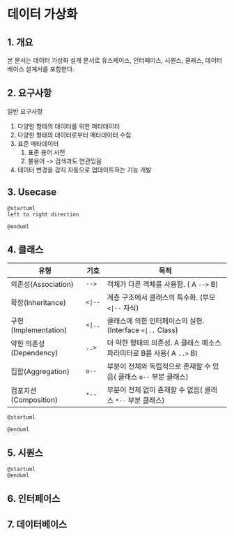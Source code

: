 # 데이터 가상화

## 1. 개요

본 문서는 데이터 가상화 설계 문서로 유스케이스, 인터페이스, 시퀀스, 클래스, 데이터베이스 설계서를 포함한다.

## 2. 요구사항

일반 요구사항

1. 다양한 형태의 데이터를 위한 메타데이터
2. 다양한 형태의 데이터로부터 메타데이터 수집
3. 표준 메타데이터  
   1. 표준 용어 사전  
   2. 불용어 -> 검색과도 연관있음  
4. 데이터 변경을 감지 자동으로 업데이트하는 기능 개발  

## 3. Usecase

```plantuml
@startuml
left to right direction

@enduml
```

## 4. 클래스

| 유형                    | 기호    | 목적                                                                   |
| ----------------------- | ------- | ---------------------------------------------------------------------- |
| 의존성(Association)     | `-->`   | 객체가 다른 객체를 사용함. ( A `-->` B)                                |
| 확장(Inheritance)       | `<\|--` | 계층 구조에서 클래스의 특수화. (부모 `<\|--` 자식)                     |
| 구현(Implementation)    | `<\|..` | 클래스에 의한 인터페이스의 실현. (Interface `<\|..` Class)             |
| 약한 의존성(Dependency) | `..>`   | 더 약한 형태의 의존성. A 클래스 메소스 파라미터로 B를 사용( A `..>` B) |
| 집합(Aggregation)       | `o--`   | 부분이 전체와 독립적으로 존재할 수 있음( 클래스 `o--` 부분 클래스)     |
| 컴포지션(Composition)   | `*--`   | 부분이 전체 없이 존재할 수 없음( 클래스 `*--` 부분 클래스)             |

```plantuml
@startuml

@enduml
```

## 5. 시퀀스

```plantuml
@startuml
@enduml
```

## 6. 인터페이스  

## 7. 데이터베이스
